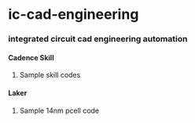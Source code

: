 ic-cad-engineering
==================

<h3>integrated circuit cad engineering automation</h3>

<h4>Cadence Skill</h4>
<ol>
<li>Sample skill codes</li>
</ol>

<h4>Laker</h4>
<ol>
<li>Sample 14nm pcell code</li>
</ol>
